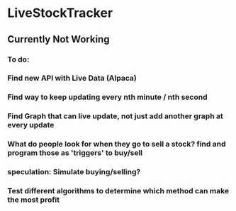 # LiveStockTracker

## Currently Not Working
### To do:
###   Find new API with Live Data (Alpaca)
###   Find way to keep updating every nth minute / nth second
###   Find Graph that can live update, not just add another graph at every update
###   What do people look for when they go to sell a stock? find and program those as 'triggers' to buy/sell
### speculation: Simulate buying/selling?
###   Test different algorithms to determine which method can make the most profit      
